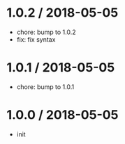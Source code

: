 
1.0.2 / 2018-05-05
==================

  * chore: bump to 1.0.2
  * fix: fix syntax

1.0.1 / 2018-05-05
==================

  * chore: bump to 1.0.1

1.0.0 / 2018-05-05
==================

  * init
